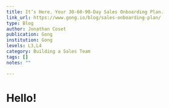 ```yaml
---
title: It’s Here. Your 30-60-90-Day Sales Onboarding Plan.
link_url: https://www.gong.io/blog/sales-onboarding-plan/
type: Blog
author: Jonathan Coset
publication: Gong
institution: Gong
levels: L3,L4
category: Building a Sales Team
tags: []
notes: ""

---
```


# Hello!
